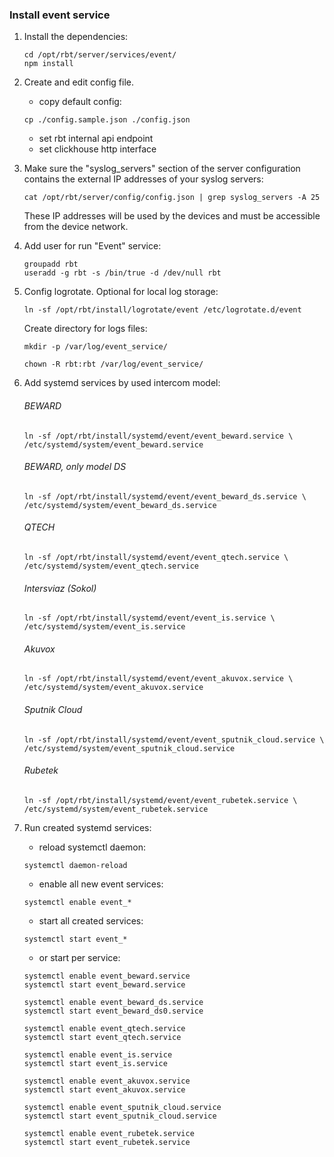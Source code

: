 ### Install event service
1. Install the dependencies:
    ```shell
    cd /opt/rbt/server/services/event/
    npm install
    ```
2. Create and edit config file.  
   - copy default config:
    ```shell
    cp ./config.sample.json ./config.json
    ```
   - set rbt internal api endpoint
   - set clickhouse http interface

3. Make sure the "syslog_servers" section of the server configuration
   contains the external IP addresses of your syslog servers:
    ```shell
    cat /opt/rbt/server/config/config.json | grep syslog_servers -A 25
    ```
   These IP addresses will be used by the devices and must be accessible from the device network.
4. Add user for run "Event" service:
    ```shell
    groupadd rbt
    useradd -g rbt -s /bin/true -d /dev/null rbt
    ```
5. Config logrotate. Optional for local log storage:
   ```shell
   ln -sf /opt/rbt/install/logrotate/event /etc/logrotate.d/event
   ```
   Create directory for logs files:
   ```shell
   mkdir -p /var/log/event_service/
   ```
   ```shell
   chown -R rbt:rbt /var/log/event_service/
   ```
   
6. Add systemd services by used intercom model:
   ###### BEWARD
    ````shell
   ln -sf /opt/rbt/install/systemd/event/event_beward.service \
   /etc/systemd/system/event_beward.service
    ````

   ###### BEWARD, only model DS
    ````shell
   ln -sf /opt/rbt/install/systemd/event/event_beward_ds.service \
   /etc/systemd/system/event_beward_ds.service
    ````

   ###### QTECH
    ````shell
   ln -sf /opt/rbt/install/systemd/event/event_qtech.service \
   /etc/systemd/system/event_qtech.service
    ````

   ###### Intersviaz (Sokol)
    ````shell
   ln -sf /opt/rbt/install/systemd/event/event_is.service \
   /etc/systemd/system/event_is.service 
    ````

   ###### Akuvox
    ````shell
   ln -sf /opt/rbt/install/systemd/event/event_akuvox.service \
   /etc/systemd/system/event_akuvox.service
    ````

   ###### Sputnik Cloud
    ````shell
   ln -sf /opt/rbt/install/systemd/event/event_sputnik_cloud.service \
   /etc/systemd/system/event_sputnik_cloud.service
    ````
   
   ###### Rubetek
    ````shell
   ln -sf /opt/rbt/install/systemd/event/event_rubetek.service \
   /etc/systemd/system/event_rubetek.service
    ````

7. Run created systemd services:
   - reload systemctl daemon:
   ```shell
   systemctl daemon-reload
   ```
   
   - enable all new event services:
   ```shell
   systemctl enable event_*
   ```
   - start all created services:
   ```shell
   systemctl start event_*
   ```

   - or start per service:
   ```shell
   systemctl enable event_beward.service
   systemctl start event_beward.service
      
   systemctl enable event_beward_ds.service
   systemctl start event_beward_ds0.service
      
   systemctl enable event_qtech.service
   systemctl start event_qtech.service
      
   systemctl enable event_is.service
   systemctl start event_is.service
      
   systemctl enable event_akuvox.service
   systemctl start event_akuvox.service
      
   systemctl enable event_sputnik_cloud.service
   systemctl start event_sputnik_cloud.service
   
   systemctl enable event_rubetek.service
   systemctl start event_rubetek.service
   ```
